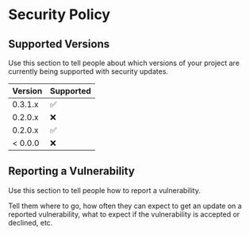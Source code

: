 # Security Policy

## Supported Versions

Use this section to tell people about which versions of your project are
currently being supported with security updates.

|  Version | Supported          |
|  ------- | ------------------ |
| 0.3.1.x  | :white_check_mark: |
| 0.2.0.x  | :x:                |
| 0.2.0.x  | :white_check_mark: |
| < 0.0.0  | :x:                |

## Reporting a Vulnerability

Use this section to tell people how to report a vulnerability.

Tell them where to go, how often they can expect to get an update on a
reported vulnerability, what to expect if the vulnerability is accepted or
declined, etc.

